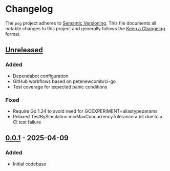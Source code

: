 # Changelog

The `psg` project adheres to [Semantic Versioning]. This file documents all
notable changes to this project and generally follows the [Keep a Changelog]
format.

## [Unreleased]

### Added

- Dependabot configuration
- GitHub workflows based on petenewcomb/ci-go
- Test coverage for expected panic conditions

### Fixed

- Require Go 1.24 to avoid need for GOEXPERIMENT=aliastypeparams
- Relaxed TestBySimulation minMaxConcurrencyTolerance a bit due to a CI test failure

## [0.0.1] - 2025-04-09

### Added

- Initial codebase

[unreleased]: https://github.com/petenewcomb/psg-go/compare/v0.0.1...HEAD
[0.0.1]: https://github.com/petenewcomb/psg-go/releases/tag/v0.0.1
[Keep a Changelog]: https://keepachangelog.com/en/1.1.0/
[Semantic Versioning]: https://semver.org/spec/v2.0.0.html
